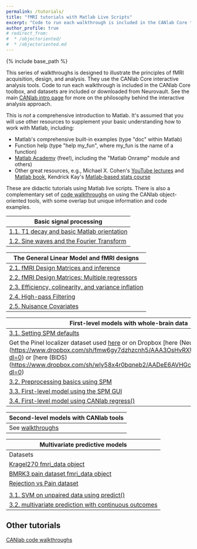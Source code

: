 ```yaml
---
permalink: /tutorials/
title: "fMRI tutorials with Matlab Live Scripts"
excerpt: "Code to run each walkthrough is included in the CANlab Core toolbox, and datasets are included or downloaded from Neurovault."
author_profile: true
# redirect_from:
#  * /objectoriented/
#  * /objectoriented.md
---
```

{% include base_path %}

This series of walkthroughs is designed to illustrate the principles of fMRI acquisition, design, and analysis. They use the CANlab Core interactive analysis tools.
Code to run each walkthrough is included in the CANlab Core toolbox, and datasets are included or downloaded from Neurovault. See the main [CANlab intro page](/) for more on the philosophy behind the interactive analysis approach.

This is *not* a comprehensive introduction to Matlab. It's assumed that you will use other resources to supplement your basic understanding how to work with Matlab, including:

* Matlab's comprehensive built-in examples (type "doc" within Matlab)
* Function help (type "help my_fun", where my_fun is the name of a function)
* [Matlab Academy](https://matlabacademy.mathworks.com/) (free!), including the "Matlab Onramp" module and others)
* Other great resources, e.g., Michael X. Cohen's [YouTube lectures](https://www.youtube.com/channel/UCUR_LsXk7IYyueSnXcNextQ) and [Matlab book](https://mitpress.mit.edu/books/matlab-brain-and-cognitive-scientists), Kendrick Kay's [Matlab-based stats course](https://www.cmrr.umn.edu/~kendrick/statsmatlab/)   

These are didactic tutorials using Matlab live scripts. There is also a complementary set of [code walkthroughs](/walkthroughs) on using the CANlab object-oriented tools, with some overlap but unique information and code examples.

| Basic signal processing             
| ------------       |
| [1.1. T1 decay and basic Matlab orientation](tutorials/html/Lab1_T1_decay_and_basic_matlab.html) | [Download Matlab Live Script](tutorials/matlab/Lab1_T1_decay_and_basic_matlab.mlx) |  
| [1.2. Sine waves and the Fourier Transform](canlab_help_2_load_a_sample_dataset/sin_cos_fft.html) | [Download Matlab Live Script](tutorials/matlab/sin_cos_fft.mlx) |

| The General Linear Model and fMRI designs             
| ------------       |
| [2.1. fMRI Design Matrices and inference](tutorials/html/Construction_and_inference_with_simple_design.html) | [Download Matlab Live Script](tutorials/matlab/Construction_and_inference_with_simple_design.mlx) |
| [2.2. fMRI Design Matrices: Multiple regressors](tutorials/html/Design_construction_multiple_regressors.html) | [Download Matlab Live Script](tutorials/matlab/Design_construction_multiple_regressors.mlx) |
| [2.3. Efficiency, colinearity, and variance inflation](tutorials/html/Efficiency_colinearity_and_variance_inflation.html) | [Download Matlab Live Script](tutorials/matlab/Efficiency_colinearity_and_variance_inflation.mlx) |
| [2.4. High-pass Filtering](tutorials/html/high_pass_filtering.html) | [Download Matlab Live Script](tutorials/matlab/high_pass_filtering.mlx) |
| [2.5. Nuisance Covariates](tutorials/html/nuisance_covariates.html) | [Download Matlab Live Script](tutorials/matlab/nuisance_covariates.mlx) |

| First-level models with whole-brain data               
| ------------       |
| [3.1. Setting SPM defaults](tutorials/html/setting_SPM_defaults.html) | [Download Matlab Live Script](tutorials/matlab/setting_SPM_defaults.mlx) |
| Get the Pinel localizer dataset used [here](https://dartbrains.org/content/Download_Data.html) or on Dropbox [here (Neurospin version)(https://www.dropbox.com/sh/fmw6gy7dzhzcnh5/AAA3OsHvRXUKUKCyl18SCxpQa?dl=0) or [here (BIDS)(https://www.dropbox.com/sh/wly58x4r0bqneb2/AADeE6AVHGcJMrClqHzX9GMFa?dl=0)|  |
| [3.2. Preprocessing basics using SPM](tutorials/html/preproc_basics_spm12.html) | [Download Matlab Live Script](tutorials/matlab/preproc_basics_spm12.mlx) |
| [3.3. First-level model using the SPM GUI](tutorials/html/first_level_spm12.html) | [Download Matlab Live Script](tutorials/matlab/first_level_spm12.mlx) |
| [3.4. First-level model using CANlab regress()](tutorials/html/first_level_canlab.html) | [Download Matlab Live Script](tutorials/matlab/first_level_canlab.mlx) |

| Second-level models with CANlab tools            
| ------------       |
| See [walkthroughs](/walkthroughs) |

| Multivariate predictive models           
| ------------       |
| Datasets | (On Dropbox; See also links in tutorials)   |
| [Kragel270 fmri_data object](https://www.dropbox.com/s/k8zxio26cfx0uv3/kragel_2018_nat_neurosci_270_subjects_test_images.mat?dl=0) | [Paper](https://www.nature.com/articles/s41593-017-0051-7) |
| [BMRK3 pain dataset fmri_data object](https://www.dropbox.com/s/i7wnvzph4n1wdwt/bmrk3_6levels_pain_dataset.mat?dl=0) | [Paper](https://www.nejm.org/doi/full/10.1056/nejmoa1204471) |
| [Rejection vs Pain dataset](https://www.dropbox.com/sh/zryqei5o7j1e2gj/AAAj4XDhwCuSI25QC94w4LT0a?dl=0) | [Paper](https://www.nature.com/articles/ncomms6380?origin=ppub) and [this](https://www.pnas.org/content/108/15/6270.short) |
| | |
| [3.1. SVM on unpaired data using predict()](tutorials/html/canlab_SVM_on_unpaired_data_Kragel270.html) | [Download Matlab Live Script](tutorials/matlab/canlab_SVM_on_unpaired_data_Kragel270.mlx) |
| [3.2. multivariate prediction with continuous outcomes](canlab_help_7_multivariate_prediction_basics/canlab_help_7_multivariate_prediction_basics.html)

## Other tutorials

[CANlab code walkthroughs](/walkthroughs)
